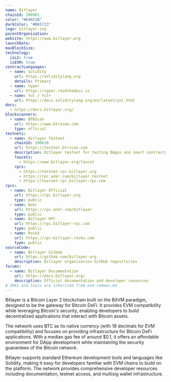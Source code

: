 ```yaml
---
name: Bitlayer
chainId: 200901
color: "#E46F1B"
darkColor: "#B65713"
logo: bitlayer.svg
parentOrganization: 
website: https://www.bitlayer.org
launchDate: 
maxBlockSize: 
technology:
  isL2: true
  isEVM: true
contractLanguages:
  - name: Solidity
    url: https://soliditylang.org
    details: Primary
  - name: Vyper
    url: https://vyper.readthedocs.io
  - name: Yul / Yul+
    url: https://docs.soliditylang.org/en/latest/yul.html
docs:
  - https://docs.bitlayer.org/
blockscanners:
  - name: BTRScan
    url: https://www.btrscan.com
    type: official
testnets:
  - name: Bitlayer Testnet
    chainId: 200810
    url: https://testnet.btrscan.com
    description: Bitlayer testnet for testing DApps and smart contracts on the Bitcoin Layer 2 network.
    faucets:
      - https://www.bitlayer.org/faucet
    rpcs:
      - https://testnet-rpc.bitlayer.org
      - https://rpc.ankr.com/bitlayer_testnet
      - https://testnet-rpc.bitlayer-rpc.com
rpcs:
  - name: Bitlayer Official
    url: https://rpc.bitlayer.org
    type: public
  - name: Ankr
    url: https://rpc.ankr.com/bitlayer
    type: public
  - name: Bitlayer RPC
    url: https://rpc.bitlayer-rpc.com
    type: public
  - name: RockX
    url: https://rpc-bitlayer.rockx.com
    type: public
sourceCode:
  - name: Bitlayer GitHub
    url: https://github.com/bitlayer-org
    description: Bitlayer organization GitHub repositories
forums:
  - name: Bitlayer Documentation
    url: https://docs.bitlayer.org/
    description: Official documentation and developer resources
# SDKs and tools are inherited from evm-common.md
---
```


Bitlayer is a Bitcoin Layer 2 blockchain built on the BitVM paradigm, designed to be the gateway for Bitcoin DeFi. It provides EVM compatibility while leveraging Bitcoin's security, enabling developers to build decentralized applications that interact with Bitcoin assets.

The network uses BTC as its native currency (with 18 decimals for EVM compatibility) and focuses on providing infrastructure for Bitcoin DeFi applications. With a median gas fee of around $0.1, it offers an affordable environment for DApp development while maintaining the security guarantees of the Bitcoin network.

Bitlayer supports standard Ethereum development tools and languages like Solidity, making it easy for developers familiar with EVM chains to build on the platform. The network provides comprehensive developer resources including documentation, testnet access, and multisig wallet infrastructure.